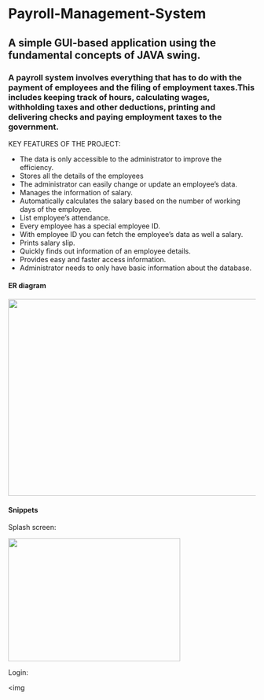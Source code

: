 # Payroll-Management-System
## A simple GUI-based application using the fundamental concepts of JAVA swing.

### A payroll system involves everything that has to do with the payment of employees and the filing of employment taxes.This includes keeping track of hours, calculating wages, withholding taxes and other deductions, printing and delivering checks and paying employment taxes to the government.

KEY FEATURES OF THE PROJECT:
*	The data is only accessible to the administrator to improve the efficiency.
*	Stores all the details of the employees
*	The administrator can easily change or update an employee’s data.
*	Manages the information of salary.
*	Automatically calculates the salary based on the number of working days of the employee.
*	List employee’s attendance.
*	Every employee has a special employee ID.
*	With employee ID you can fetch the employee’s data as well a salary.
*	Prints salary slip.
*	Quickly finds out information of an employee details.
*	Provides easy and faster access information.
*	Administrator needs to only have basic information about the database.

#### ER diagram

<img src="https://user-images.githubusercontent.com/79959032/121644239-67d50280-cab0-11eb-98a2-84cff0ff21ab.png" width=600 height=400>

#### Snippets
 Splash screen:      
 
 <img src="https://user-images.githubusercontent.com/79959032/121767340-4b4ece00-cb75-11eb-8977-c7e216186919.png" width=350 height=250>
 
 Login:
 
 <img
 
